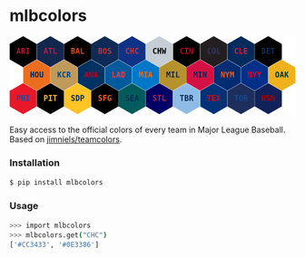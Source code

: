 # mlbcolors

![hexes](./img/hexes.png)

Easy access to the official colors of every team in Major League Baseball. Based on [jimniels/teamcolors](https://github.com/jimniels/teamcolors).


### Installation

```bash
$ pip install mlbcolors
```

### Usage

```bash
>>> import mlbcolors
>>> mlbcolors.get("CHC")
['#CC3433', '#0E3386']
```
